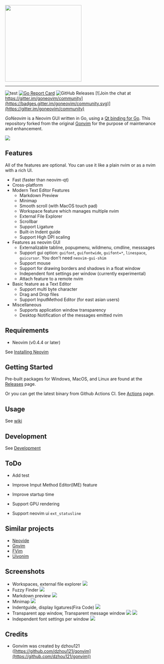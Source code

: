 <img src="https://raw.githubusercontent.com/wiki/akiyosi/goneovim/images/GoNeovim.png" width="250" align="top" >

---

![test](https://github.com/akiyosi/goneovim/workflows/test/badge.svg)
[![Go Report Card](https://goreportcard.com/badge/github.com/akiyosi/goneovim)](https://goreportcard.com/report/github.com/akiyosi/goneovim)
![GitHub Releases](https://img.shields.io/github/downloads/akiyosi/goneovim/v0.4.8/total)
[![Join the chat at https://gitter.im/goneovim/community](https://badges.gitter.im/goneovim/community.svg)](https://gitter.im/goneovim/community)

*GoNeovim* is a Neovim GUI written in Go, using a [Qt binding for Go](https://github.com/therecipe/qt).
This repository forked from the original [Gonvim](https://github.com/dzhou121/gonvim) for the purpose of maintenance and enhancement.

![](https://raw.githubusercontent.com/wiki/akiyosi/goneovim/screenshots/screenshot-202009.png)

## Features

All of the features are optional. You can use it like a plain nvim or as a nvim with a rich UI.

- Fast (faster than neovim-qt)
- Cross-platform
- Modern Text Editor Features
  - Markdown Preview
  - Minimap
  - Smooth scroll (with MacOS touch pad)
  - Workspace feature which manages multiple nvim
  - External File Explorer
  - Scrollbar
  - Support Ligature
  - Built-in Indent guide
  - Support High DPI scaling
- Features as neovim GUI
  - Externalizable tabline, popupmenu, wildmenu, cmdline, messsages
  - Support gui option: `guifont`, `guifontwide`, `guifont=*`, `linespace`, `guicursor`. You don't need `neovim-gui-shim`
  - Support mouse
  - Support for drawing borders and shadows in a float window
  - Independent font settings per window (currently experimental)
  - Attach feature to a remote nvim
- Basic feature as a Text Editor
  - Support multi byte character
  - Drag and Drop files
  - Support InputMethod Editor (for east asian users)
- Miscellaneous
  - Supports application window transparency
  - Desktop Notification of the messages emitted nvim


## Requirements
* Neovim (v0.4.4 or later)

See [Installing Neovim](https://github.com/neovim/neovim/wiki/Installing-Neovim)


## Getting Started
Pre-built packages for Windows, MacOS, and Linux are found at the [Releases](https://github.com/akiyosi/goneovim/releases) page.

Or you can get the latest binary from Github Actions CI. See [Actions](https://github.com/akiyosi/goneovim/actions) page.


## Usage

See [wiki](https://github.com/akiyosi/goneovim/wiki/Usage)


## Development

See [Development](https://github.com/akiyosi/goneovim/blob/master/Development.md)


## ToDo

* Add test

* Improve Imput Method Editor(IME) feature

* Improve startup time

* Support GPU rendering

* Support neovim ui `ext_statusline`


## Similar projects

* [Neovide](https://github.com/Kethku/neovide)
* [Gnvim](https://github.com/vhakulinen/gnvim)
* [FVim](https://github.com/yatli/fvim)
* [Uivonim](https://github.com/smolck/uivonim)


## Screenshots

* Workspaces, external file explorer
![](https://raw.githubusercontent.com/wiki/akiyosi/goneovim/screenshots/workspaces-fileexplorer.png)
* Fuzzy Finder
![](https://raw.githubusercontent.com/wiki/akiyosi/goneovim/screenshots/fuzzyfinder.png)
* Markdown preview
![](https://raw.githubusercontent.com/wiki/akiyosi/goneovim/screenshots/markdown-preview.png)
* Minimap
![](https://raw.githubusercontent.com/wiki/akiyosi/goneovim/screenshots/minimap.png)
* Indentguide, display ligatures(Fira Code)
![](https://raw.githubusercontent.com/wiki/akiyosi/goneovim/screenshots/indentguide.png)
* Transparent app window, Transparent message window
![](https://raw.githubusercontent.com/wiki/akiyosi/goneovim/screenshots/transparent.png)
![](https://raw.githubusercontent.com/wiki/akiyosi/goneovim/screenshots/transparent-message.png)
* Independent font settings per window
![](https://raw.githubusercontent.com/wiki/akiyosi/goneovim/screenshots/font-setting-per-window.png)

## Credits

* Gonvim was created by dzhou121 ([https://github.com/dzhou121/gonvim](https://github.com/dzhou121/gonvim))


